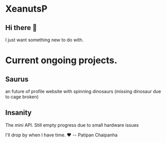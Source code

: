 # XeanutsP

## Hi there 👋

I just want something new to do with.

# Current ongoing projects.

## Saurus

an future of profile website with spinning dinosaurs (missing dinosaur due to cage broken)

## Insanity

The mini API. Still empty progress due to small hardware issues
<!--
**XeanutsP/XeanutsP** is a ✨ _special_ ✨ repository because its `README.md` (this file) appears on your GitHub profile.

Here are some ideas to get you started:

- 🔭 I’m currently working on ...
- 🌱 I’m currently learning ...
- 👯 I’m looking to collaborate on ...
- 🤔 I’m looking for help with ...
- 💬 Ask me about ...
- 📫 How to reach me: ...
- 😄 Pronouns: ...
- ⚡ Fun fact: ...
-->

I'll drop by when I have time. ❤️
-- Patipan Chaipanha
